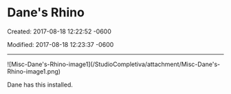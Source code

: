 # Dane's Rhino

Created: 2017-08-18 12:22:52 -0600

Modified: 2017-08-18 12:23:37 -0600

---
![Misc-Dane's-Rhino-image1]\(/StudioCompletiva/attachment/Misc-Dane's-Rhino-image1.png)

Dane has this installed.
